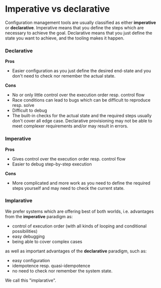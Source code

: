 # Imperative vs declarative

Configuration management tools are usually classified as either **imperative** or **declarative**.
Imperative means that you define the steps which are necessary to achieve the goal.
Declarative means that you just define the state you want to achieve, and the tooling makes it happen.

### Declarative

**Pros**
* Easier configuration as you just define the desired end-state 
  and you don't need to check nor remember the actual state. 


**Cons**

* No or only little control over the execution order resp. control flow
* Race conditions can lead to bugs which can be difficult to reproduce resp. solve
* Difficult to debug
* The built-in checks for the actual state and the required steps usually don't cover all edge case.
  Declarative provisioning may not be able to meet complexer requirements and/or may result in errors.


### Imperative

**Pros**
* Gives control over the execution order resp. control flow
* Easier to debug step-by-step execution

**Cons**

* More complicated and more work as you need to define the required steps yourself and may need to check the current state.


### Implarative

We prefer systems which are offering best of both worlds, i.e. advantages from the **imperative** paradigm as:
* control of execution order (with all kinds of looping and conditional possibilities)
* easy debugging
* being able to cover complex cases

as well as important advantages of the **declarative** paradigm, such as:
* easy configuration
* idempotence resp. quasi-idempotence
* no need to check nor remember the system state.

We call this "implarative".
